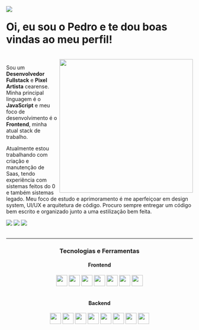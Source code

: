 <div align="left">
  <img align="left" src="https://i.imgur.com/tdtkpdQ.png"/>
</div>
<h1 align="left">Oi, eu sou o Pedro e te dou boas vindas ao meu perfil!</h1>

<br>

<div align="right">
  <img align="right" width="360em" src="https://github-readme-stats.vercel.app/api/top-langs/?username=pedrofeitosa98&layout=compact&langs_count=7&theme=dracula"/>
</div>
<!-- <div align="right">
  <img align="right" width="360em" src="https://github-readme-stats.vercel.app/api?username=pedrofeitosa98&hide=issues&show_icons=true&theme=dracula"/>
</div> -->
    
Sou um **Desenvolvedor Fullstack** e **Pixel Artista** cearense. Minha principal linguagem é o **JavaScript** e meu foco de desenvolvimento é o **Frontend**, minha atual stack de trabalho.

Atualmente estou trabalhando com criação e manutenção de Saas, tendo experiência com sistemas feitos do 0 e também sistemas legado. Meu foco de estudo e aprimoramento é me aperfeiçoar em design system, UI/UX e arquitetura de código. Procuro sempre entregar um código bem escrito e organizado junto a uma estilização bem feita.
 
<div align="left">
  <a href=https://www.linkedin.com/in/pedrofeitosa98/ target="_blank"><img src="https://img.shields.io/badge/-LinkedIn-%230077B5?style=for-the-badge&logo=linkedin&logoColor=white" target="_blank"></a>
  <a href = "mailto:pedrohfeitosa98@gmail.com"><img src="https://img.shields.io/badge/-Gmail-D14836?style=for-the-badge&logo=gmail&logoColor=white" target="_blank"></a>
  <a href="https://motivo.artstation.com/" target="_blank"><img src="https://img.shields.io/badge/-ArtStation-01A9DB?logo=artstation&logoColor=white&style=for-the-badge" target="_blank"/></a>
</div>

<br>

---

<h3 align="center">Tecnologias e Ferramentas</h3>

<h4 align="center">Frontend</h3>
<div align="center">
  <img align="center" height="30px" src="https://img.shields.io/badge/JavaScript-323330?style=for-the-badge&logo=javascript&logoColor=F7DF1E">
  <img align="center" height="30px" src="https://img.shields.io/badge/TypeScript-007ACC?style=for-the-badge&logo=typescript&logoColor=white">
  <img align="center" height="30px" src="https://img.shields.io/badge/next.js-000000?style=for-the-badge&logo=nextdotjs&logoColor=white">
  <img align="center" height="30px" src="https://img.shields.io/badge/React-20232A?style=for-the-badge&logo=react&logoColor=61DAFB">
  <img align="center" height="30px" src="https://img.shields.io/badge/styled--components-8A0886?style=for-the-badge&logo=styled-components&logoColor=white">
  <img align="center" height="30px" src="https://img.shields.io/badge/HTML5-E34F26?style=for-the-badge&logo=html5&logoColor=white">
  <img align="center" height="30px" src="https://img.shields.io/badge/CSS3-1572B6?style=for-the-badge&logo=css3&logoColor=white">
</div>

<br>

<h4 align="center">Backend</h3>
<div align="center">
  <img align="center" height="30px" src="https://img.shields.io/badge/JavaScript-323330?style=for-the-badge&logo=javascript&logoColor=F7DF1E">
  <img align="center" height="30px" src="https://img.shields.io/badge/{}%20Type%20ORM-DF3A01?style=for-the-badge&">
  <img align="center" height="30px" src="https://img.shields.io/badge/Node.js-339933?style=for-the-badge&logo=nodedotjs&logoColor=white">
  <img align="center" height="30px" src="https://img.shields.io/badge/Python-FFD43B?style=for-the-badge&logo=python&logoColor=blue">
  <img align="center" height="30px" src="https://img.shields.io/badge/Django-092E20?style=for-the-badge&logo=django&logoColor=green">
  <img align="center" height="30px" src="https://img.shields.io/badge/django%20rest-ff1709?style=for-the-badge&logo=django&logoColor=white">
  <img align="center" height="30px" src="https://img.shields.io/badge/Postman-FF6C37?style=for-the-badge&logo=Postman&logoColor=white">
  <img align="center" height="30px" src="https://img.shields.io/badge/Insomnia-5849be?style=for-the-badge&logo=Insomnia&logoColor=white">
</div>

